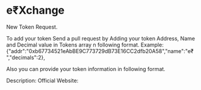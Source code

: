 # e₹Xchange


New Token Request.

To add your token Send a pull request by Adding your token Address, Name and Decimal value in Tokens array n following format.
Example:    {"addr":"0xb67734521eAbBE9C773729dB73E16CC2dfb20A58","name":"e₹","decimals":2},

Also you can provide your token information in following format.

Description:
Official Website:
  
